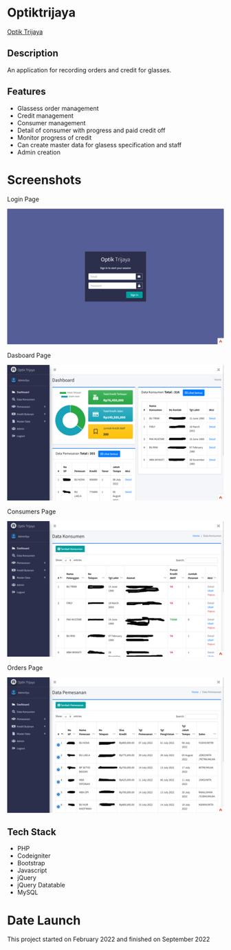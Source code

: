 # Optiktrijaya

[Optik Trijaya](https://www.trijayaoptik.com)

## Description

An application for recording orders and credit for glasses.

## Features

- Glassess order management
- Credit management
- Consumer management
- Detail of consumer with progress and paid credit off
- Monitor progress of credit
- Can create master data for glasess specification and staff
- Admin creation

# Screenshots

Login Page

![Login Page](public/dist/screenshots/login.png)

Dasboard Page

![Login Page](public/dist/screenshots/dashboard.png)

Consumers Page

![Login Page](public/dist/screenshots/consumers.png)

Orders Page

![Login Page](public/dist/screenshots/orders.png)

## Tech Stack

- PHP
- Codeigniter
- Bootstrap
- Javascript
- jQuery
- jQuery Datatable
- MySQL

# Date Launch

This project started on February 2022 and finished on September 2022
